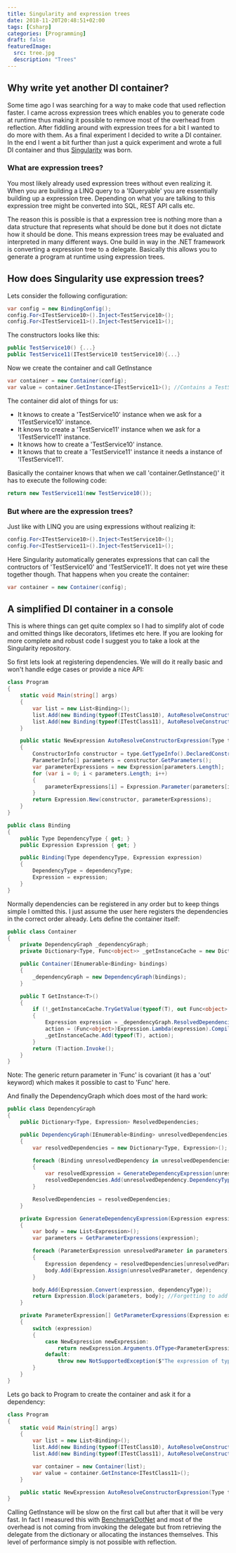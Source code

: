 ```yaml
---
title: Singularity and expression trees
date: 2018-11-20T20:48:51+02:00
tags: [Csharp]
categories: [Programming]
draft: false
featuredImage:
  src: tree.jpg
  description: "Trees"
---
```


## Why write yet another DI container?
Some time ago I was searching for a way to make code that used reflection faster. I came across expression trees which enables you to generate code at runtime thus making it possible to remove most of the overhead from reflection. After fiddling around with expression trees for a bit I wanted to do more with them. As a final experiment I decided to write a DI container. In the end I went a bit further than just a quick experiment and wrote a full DI container and thus [Singularity](https://github.com/Barsonax/Singularity) was born.

### What are expression trees?
You most likely already used expression trees without even realizing it. When you are building a LINQ query to a 'IQueryable' you are essentially building up a expression tree. Depending on what you are talking to this expression tree might be converted into SQL, REST API calls etc.

The reason this is possible is that a expression tree is nothing more than a data structure that represents what should be done but it does not dictate how it should be done. This means expression trees may be evaluated and interpreted in many different ways. One build in way in the .NET framework is converting a expression tree to a delegate. Basically this allows you to generate a program at runtime using expression trees.

## How does Singularity use expression trees?
Lets consider the following configuration:
```cs
var config = new BindingConfig();
config.For<ITestService10>().Inject<TestService10>();
config.For<ITestService11>().Inject<TestService11>();
```
The constructors looks like this:
```cs
public TestService10() {...}
public TestService11(ITestService10 testService10){...}
```

Now we create the container and call GetInstance
```cs
var container = new Container(config);
var value = container.GetInstance<ITestService11>(); //Contains a TestService11 instance
```
The container did alot of things for us:
- It knows to create a 'TestService10' instance when we ask for a 'ITestService10' instance.
- It knows to create a 'TestService11' instance when we ask for a 'ITestService11' instance.
- It knows how to create a 'TestService10' instance.
- It knows that to create a 'TestService11' instance it needs a instance of 'ITestService11'.

Basically the container knows that when we call 'container.GetInstance<ITestService11>()' it has to execute the following code:
```cs
return new TestService11(new TestService10());
```

### But where are the expression trees?
Just like with LINQ you are using expressions without realizing it:
```cs
config.For<ITestService10>().Inject<TestService10>();
config.For<ITestService11>().Inject<TestService11>();
```

Here Singularity automatically generates expressions that can call the contructors of 'TestService10' and 'TestService11'. It does not yet wire these together though. That happens when you create the container:
```cs
var container = new Container(config);
```
## A simplified DI container in a console
This is where things can get quite complex so I had to simplify alot of code and omitted things like decorators, lifetimes etc here. If you are looking for more complete and robust code I suggest you to take a look at the Singularity repository.

So first lets look at registering dependencies. We will do it really basic and won't handle edge cases or provide a nice API:
```cs
class Program
{
	static void Main(string[] args)
	{
		var list = new List<Binding>();
		list.Add(new Binding(typeof(ITestClass10), AutoResolveConstructorExpression(typeof(TestClass10))));
		list.Add(new Binding(typeof(ITestClass11), AutoResolveConstructorExpression(typeof(TestClass11))));
	}

	public static NewExpression AutoResolveConstructorExpression(Type type)
	{
		ConstructorInfo constructor = type.GetTypeInfo().DeclaredConstructors.First(x => x.IsPublic);
		ParameterInfo[] parameters = constructor.GetParameters();
		var parameterExpressions = new Expression[parameters.Length];
		for (var i = 0; i < parameters.Length; i++)
		{
			parameterExpressions[i] = Expression.Parameter(parameters[i].ParameterType);
		}
		return Expression.New(constructor, parameterExpressions);
	}
}

public class Binding
{
	public Type DependencyType { get; }
	public Expression Expression { get; }

	public Binding(Type dependencyType, Expression expression)
	{
		DependencyType = dependencyType;
		Expression = expression;
	}
}
```

Normally dependencies can be registered in any order but to keep things simple I omitted this. I just assume the user here registers the dependencies in the correct order already. Lets define the container itself:
```cs
public class Container
{
	private DependencyGraph _dependencyGraph;
	private Dictionary<Type, Func<object>> _getInstanceCache = new Dictionary<Type, Func<object>>();

	public Container(IEnumerable<Binding> bindings)
	{
		_dependencyGraph = new DependencyGraph(bindings);
	}

	public T GetInstance<T>()
	{
		if (!_getInstanceCache.TryGetValue(typeof(T), out Func<object> action))
		{
			Expression expression = _dependencyGraph.ResolvedDependencies[typeof(T)];
			action = (Func<object>)Expression.Lambda(expression).Compile();
			_getInstanceCache.Add(typeof(T), action);
		}
		return (T)action.Invoke();
	}
}
```
Note: The generic return parameter in 'Func' is covariant (it has a 'out' keyword) which makes it possible to cast to 'Func<object>' here.

And finally the DependencyGraph which does most of the hard work:
```cs
public class DependencyGraph
{
	public Dictionary<Type, Expression> ResolvedDependencies;

	public DependencyGraph(IEnumerable<Binding> unresolvedDependencies)
	{
		var resolvedDependencies = new Dictionary<Type, Expression>();

		foreach (Binding unresolvedDependency in unresolvedDependencies)
		{
			var resolvedExpression = GenerateDependencyExpression(unresolvedDependency.Expression, unresolvedDependency.DependencyType, resolvedDependencies);
			resolvedDependencies.Add(unresolvedDependency.DependencyType, resolvedExpression);
		}

		ResolvedDependencies = resolvedDependencies;
	}

	private Expression GenerateDependencyExpression(Expression expression, Type dependencyType, Dictionary<Type, Expression> resolvedDependencies)
	{
		var body = new List<Expression>();
		var parameters = GetParameterExpressions(expression);

		foreach (ParameterExpression unresolvedParameter in parameters)
		{
			Expression dependency = resolvedDependencies[unresolvedParameter.Type];
			body.Add(Expression.Assign(unresolvedParameter, dependency));
		}

		body.Add(Expression.Convert(expression, dependencyType));
		return Expression.Block(parameters, body); //Forgetting to add the parameters to the block will result in errors.
	}

	private ParameterExpression[] GetParameterExpressions(Expression expression)
	{
		switch (expression)
		{
			case NewExpression newExpression:
				return newExpression.Arguments.OfType<ParameterExpression>().ToArray();
			default:
				throw new NotSupportedException($"The expression of type {expression.GetType()} is not supported");
		}
	}
}
```

Lets go back to Program to create the container and ask it for a dependency:
```cs
class Program
{
	static void Main(string[] args)
	{
		var list = new List<Binding>();
		list.Add(new Binding(typeof(ITestClass10), AutoResolveConstructorExpression(typeof(TestClass10))));
		list.Add(new Binding(typeof(ITestClass11), AutoResolveConstructorExpression(typeof(TestClass11))));

		var container = new Container(list);
		var value = container.GetInstance<ITestClass11>();
	}

	public static NewExpression AutoResolveConstructorExpression(Type type)	{...}
}
```

Calling GetInstance will be slow on the first call but after that it will be very fast. In fact I measured this with [BenchmarkDotNet](https://benchmarkdotnet.org/) and most of the overhead is not coming from invoking the delegate but from retrieving the delegate from the dictionary or allocating the instances themselves. This level of performance simply is not possible with reflection.
